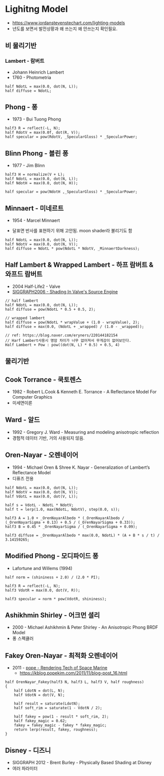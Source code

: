 # Lighitng Model

- <https://www.jordanstevenstechart.com/lighting-models>
- 년도를 보면서 발전상황과 왜 쓰는지 왜 안쓰는지 확인필요.

## 비 물리기반

### Lambert - 람버트

- Johann Heinrich Lambert
- 1760 - Photometria

``` hlsl
half NdotL = max(0.0, dot(N, L));
half diffuse = NdotL;
```

## Phong - 퐁

- 1973 - Bui Tuong Phong

``` hlsl
half3 R = reflect(-L, N);
half RdotV = max(0.0f, dot(R, V));
half specular = pow(RdotV, _SpecularGloss) * _SpecularPower;
```

## Blinn Phong - 블린 퐁

- 1977 - Jim Blinn

``` hlsl
half3 H = normalize(V + L); 
half NdotL = max(0.0, dot(N, L));
half NdotH = max(0.0, dot(N, H));

half specular = pow(NdotH ,_SpecularGloss) * _SpecularPower;
```

## Minnaert - 미네르트

- 1954 - Marcel Minnaert

- 달표면 반사를 표현하기 위해 고안됨. moon shader라 불리기도 함

``` hlsl
half NdotL = max(0.0, dot(N, L));
half NdotV = max(0.0, dot(N, V));
half diffuse = NdotL * pow(NdotL * NdotV, _MinnaertDarkness);
```

## Half Lambert & Wrapped Lambert - 하프 람버트 & 와프드 람버트

- 2004 Half-Life2 - Valve
- [SIGGRAPH2006 - Shading In Valve's Source Engine](https://steamcdn-a.akamaihd.net/apps/valve/2006/SIGGRAPH06_Course_ShadingInValvesSourceEngine.pdf)

``` hlsl
// half lambert
half NdotL = max(0.0, dot(N, L));
half diffuse = pow(NdotL * 0.5 + 0.5, 2);

// wrapped lambert
half diffuse = pow(NdotL * wrapValue + (1.0 - wrapValue), 2);
half diffuse = max(0.0, (NdotL + _wrapped) / (1.0 - _wrapped));
```

``` hlsl
// ref: https://blog.naver.com/eryners/220144182154
// Harf Lambert사용시 명암 차이가 너무 없어져서 무게감이 없어보인다.
​Half Lambert + Pow : pow((dot(N, L) * 0.5) + 0.5, 4) 
```

## 물리기반

## Cook Torrance - 쿡토렌스

- 1982 - Robert L.Cook & Kenneth E. Torrance - A Reflectance Model For Computer Graphics
- 미세면이론

## Ward - 알드

- 1992 - Gregory J. Ward - Measuring and modeling anisotropic reflection
- 경험적 데이터 기반, 거의 사용되지 않음.

## Oren-Nayar - 오렌네이어

- 1994 - Michael Oren & Shree K. Nayar - Generalization of Lambert’s Reflectance Model
- 디퓨즈 전용

``` hlsl
half NdotL = max(0.0, dot(N, L));
half NdotV = max(0.0, dot(N, V));
half VdotL = max(0.0, dot(V, L));

half s = VdotL - NdotL * NdotV;
half t = lerp(1.0, max(NdotL, NdotV), step(0.0, s));

half3 A = 1.0 + _OrenNayarAlbedo * (_OrenNayarAlbedo / (_OrenNayarSigma + 0.13) + 0.5 / (_OrenNayarSigma + 0.33));
half3 B = 0.45 * _OrenNayarSigma / (_OrenNayarSigma + 0.09);

half3 diffuse = _OrenNayarAlbedo * max(0.0, NdotL) * (A + B * s / t) / 3.14159265;
```

## Modified Phong - 모디파이드 퐁

- Lafortune and Willems (1994)

``` hlsl
half norm = (shininess + 2.0) / (2.0 * PI);

half3 R = reflect(-L, N);
half3 VdotR = max(0.0, dot(V, R));

half3 specular = norm * pow(VdotR, shininess);
```

## Ashikhmin Shirley - 어크먼 셜리

- 2000 - Michael Ashikhmin & Peter Shirley - An Anisotropic Phong BRDF Model
- 퐁 스펙큘러

## Fakey Oren-Nayar -  최적화 오렌네이어

- 2011 - [pope - Rendering Tech of Space Marine](https://www.slideshare.net/blindrenderer/rendering-tech-of-space-marinekgc-2011)
  - <https://kblog.popekim.com/2011/11/blog-post_16.html>

``` hlsl
half OrenNayar_Fakey(half3 N, half3 L, half3 V, half roughness)
{
    half LdotN = dot(L, N);
    half VdotN = dot(V, N);
	
    half result = saturate(LdotN);
    half soft_rim = saturate(1 - VdotN / 2);
	
    half fakey = pow(1 - result * soft_rim, 2);
    half fakey_magic = 0.62;
    fakey = fakey_magic - fakey * fakey_magic;
    return lerp(result, fakey, roughness);
}
```


## Disney - 디즈니

- SIGGRAPH 2012 - Brent Burley - Physically Based Shading at Disney
- 여러 파라미터

